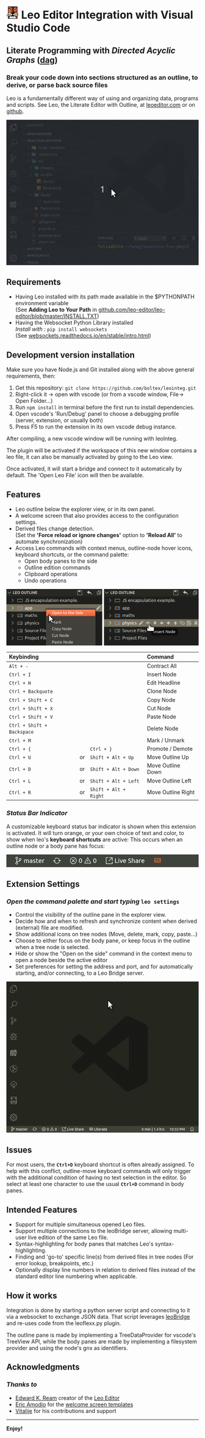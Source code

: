 # ![LeoEditor](resources/leoapp.png) Leo Editor Integration with Visual Studio Code

## Literate Programming with _Directed Acyclic Graphs_ ([dag](https://en.wikipedia.org/wiki/Directed_acyclic_graph))

### Break your code down into sections structured as an outline, to derive, or parse back source files

Leo is a fundamentally different way of using and organizing data, programs and scripts. See Leo, the Literate Editor with Outline, at [leoeditor.com](https://leoeditor.com/) or on [github](https://github.com/leo-editor/leo-editor).

![Screenshot](resources/animated-screenshot.gif)

## Requirements

- Having Leo installed with its path made available in the \$PYTHONPATH environment variable\
  (See **Adding Leo to Your Path** in [github.com/leo-editor/leo-editor/blob/master/INSTALL.TXT](https://github.com/leo-editor/leo-editor/blob/master/INSTALL.TXT#L126))
- Having the Websocket Python Library installed\
  _Install with :_ `pip install websockets`\
  (See [websockets.readthedocs.io/en/stable/intro.html](https://websockets.readthedocs.io/en/stable/intro.html))

## Development version installation

Make sure you have Node.js and Git installed along with the above general requirements, then:

1. Get this repository: `git clone https://github.com/boltex/leointeg.git`
2. Right-click it -> open with vscode (or from a vscode window, File-> Open Folder...)
3. Run `npm install` in terminal before the first run to install dependencies.
4. Open vscode's 'Run/Debug' panel to choose a debugging profile (server, extension, or usually both)
5. Press F5 to run the extension in its own vscode debug instance.

After compiling, a new vscode window will be running with leoInteg.

The plugin will be activated if the workspace of this new window contains a leo file, it can also be manually activated by going to the Leo view.

Once activated, it will start a bridge and connect to it automatically by default. The 'Open Leo File' icon will then be available.

## Features

- Leo outline below the explorer view, or in its own panel.
- A welcome screen that also provides access to the configuration settings.
- Derived files change detection.\
  (Set the **'Force reload or ignore changes'** option to **'Reload All'** to automate synchronization)
- Access Leo commands with context menus, outline-node hover icons, keyboard shortcuts, or the command palette:
  - Open body panes to the side
  - Outline edition commands
  - Clipboard operations
  - Undo operations

![Menu](resources/context-hover-menus.png)

| Keybinding                 |     |                       | Command            |
| :------------------------- | :-- | :-------------------- | :----------------- |
| `Alt + -`                  |     |                       | Contract All       |
| `Ctrl + I`                 |     |                       | Insert Node        |
| `Ctrl + H`                 |     |                       | Edit Headline      |
| `Ctrl + Backquote`         |     |                       | Clone Node         |
| `Ctrl + Shift + C`         |     |                       | Copy Node          |
| `Ctrl + Shift + X`         |     |                       | Cut Node           |
| `Ctrl + Shift + V`         |     |                       | Paste Node         |
| `Ctrl + Shift + Backspace` |     |                       | Delete Node        |
| `Ctrl + M`                 |     |                       | Mark / Unmark      |
| `Ctrl + {`                 |     | `Ctrl + }`            | Promote / Demote   |
| `Ctrl + U`                 | or  | `Shift + Alt + Up`    | Move Outline Up    |
| `Ctrl + D`                 | or  | `Shift + Alt + Down`  | Move Outline Down  |
| `Ctrl + L`                 | or  | `Shift + Alt + Left`  | Move Outline Left  |
| `Ctrl + R`                 | or  | `Shift + Alt + Right` | Move Outline Right |

### _Status Bar Indicator_

A customizable keyboard status bar indicator is shown when this extension is activated. It will turn orange, or your own choice of text and color, to show when leo's **keyboard shortcuts** are active: This occurs when an outline node or a body pane has focus:

![Statusbar](resources/statusbar-keyboard.gif)

## Extension Settings

### _Open the command palette and start typing_ `leo settings`

- Control the visibility of the outline pane in the explorer view.
- Decide how and when to refresh and synchronize content when derived (external) file are modified.
- Show additional icons on tree nodes (Move, delete, mark, copy, paste...)
- Choose to either focus on the body pane, or keep focus in the outline when a tree node is selected.
- Hide or show the "Open on the side" command in the context menu to open a node beside the active editor
- Set preferences for setting the address and port, and for automatically starting, and/or connecting, to a Leo Bridge server.

![Settings](resources/welcome-settings.gif)

## Issues

For most users, the **`Ctrl+D`** keyboard shortcut is often already assigned. To help with this conflict, outline-move keyboard commands will only trigger with the additional condition of having no text selection in the editor. So select at least one character to use the usual **`Ctrl+D`** command in body panes.

## Intended Features

- Support for multiple simultaneous opened Leo files.
- Support multiple connections to the leoBridge server, allowing multi-user live edition of the same Leo file.
- Syntax-highlighting for body panes that matches Leo's syntax-highlighting.
- Finding and 'go-to' specific line(s) from derived files in tree nodes (For error lookup, breakpoints, etc.)
- Optionally display line numbers in relation to derived files instead of the standard editor line numbering when applicable.

## How it works

Integration is done by starting a python server script and connecting to it via a websocket to exchange JSON data. That script leverages [leoBridge](https://leoeditor.com/leoBridge.html) and re-uses code from the leoflexx.py plugin.

The outline pane is made by implementing a TreeDataProvider for vscode's TreeView API, while the body panes are made by implementing a filesystem provider and using the node's gnx as identifiers.

## Acknowledgments

### _Thanks to_

- [Edward K. Ream](https://github.com/edreamleo) creator of the [Leo Editor](https://leoeditor.com/)
- [Eric Amodio](https://github.com/eamodio) for the [welcome screen templates](https://github.com/eamodio/vscode-gitlens/tree/master/src/webviews)
- [Vitalije](https://github.com/vitalije) for his contributions and support

---

**Enjoy!**
